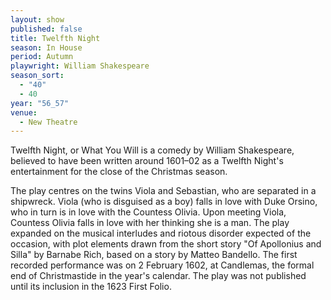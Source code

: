 ```yaml
---
layout: show
published: false
title: Twelfth Night
season: In House
period: Autumn
playwright: William Shakespeare
season_sort: 
  - "40"
  - 40
year: "56_57"
venue: 
  - New Theatre
---
```


Twelfth Night, or What You Will is a comedy by William Shakespeare, believed to have been written around 1601–02 as a Twelfth Night's entertainment for the close of the Christmas season. 

The play centres on the twins Viola and Sebastian, who are separated in a shipwreck. Viola (who is disguised as a boy) falls in love with Duke Orsino, who in turn is in love with the Countess Olivia. Upon meeting Viola, Countess Olivia falls in love with her thinking she is a man. The play expanded on the musical interludes and riotous disorder expected of the occasion, with plot elements drawn from the short story "Of Apollonius and Silla" by Barnabe Rich, based on a story by Matteo Bandello. The first recorded performance was on 2 February 1602, at Candlemas, the formal end of Christmastide in the year's calendar. The play was not published until its inclusion in the 1623 First Folio.
